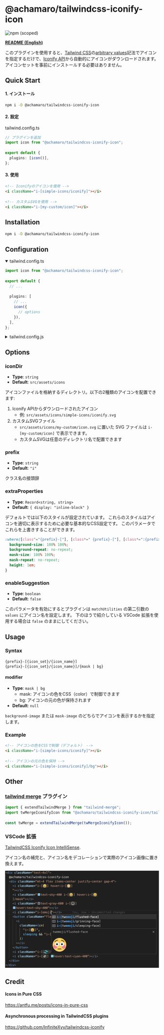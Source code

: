 # @achamaro/tailwindcss-iconify-icon

![npm (scoped)](https://img.shields.io/npm/v/@achamaro/tailwindcss-iconify-icon)

[Tailwind CSS]: https://tailwindcss.com/
[arbitrary values]: https://tailwindcss.com/docs/adding-custom-styles#using-arbitrary-values
[Iconify API]: https://iconify.design/docs/api/
[tailwind merge]: https://github.com/dcastil/tailwind-merge

[**README (English)**](README.md)

このプラグインを使用すると、[Tailwind CSS]の[arbitrary values]記法でアイコンを指定するだけで、[Iconify API]から自動的にアイコンがダウンロードされます。アイコンセットを事前にインストールする必要はありません。

## Quick Start

#### 1. インストール

```sh
npm i -D @achamaro/tailwindcss-iconify-icon
```

#### 2. 設定

tailwind.config.ts

```typescript
// プラグインを追加
import icon from "@achamaro/tailwindcss-iconify-icon";

export default {
  plugins: [icon()],
};
```

#### 3. 使用

```html
<!-- Iconifyのアイコンを使用 -->
<i className="i-[simple-icons/iconify]"></i>

<!-- カスタムSVGを使用 -->
<i className="i-[my-custom/icon]"></i>
```

## Installation

```sh
npm i -D @achamaro/tailwindcss-iconify-icon
```

## Configuration

<details open>
<summary>tailwind.config.ts</summary>

```typescript
import icon from "@achamaro/tailwindcss-iconify-icon";

export default {
  // ...

  plugins: [
    // ...
    icon({
      // options
    }),
  ],
};
```

</details>

<details>
<summary>tailwind.config.js</summary>

```javascript
/** @type {import('tailwindcss').Config} */
module.exports = {
  // ...

  plugins: [
    // ...
    require("@achamaro/tailwindcss-iconify-icon")(),
  ],
};
```

</details>

## Options

### iconDir

- **Type**: `string`
- **Default**: `src/assets/icons`

アイコンファイルを格納するディレクトリ。以下の2種類のアイコンを配置できます:

1. Iconify APIからダウンロードされたアイコン
   - 例: `src/assets/icons/simple-icons/iconify.svg`
2. カスタムSVGファイル
   - `src/assets/icons/my-custom/icon.svg` に置いた SVG ファイルは `i-[my-custom/icon]` で表示できます。
   - カスタムSVGは任意のディレクトリ名で配置できます

### prefix

- **Type**: `string`
- **Default**: `"i"`

クラス名の接頭辞

### extraProperties

- **Type**: `Record<string, string>`
- **Default**: `{ display: "inline-block" }`

デフォルトでは以下のスタイルが設定されています。
これらのスタイルはアイコンを適切に表示するために必要な基本的なCSS設定です。
このパラメータでこれらを上書きすることができます。

```css
:where([class^="{prefix}-["], [class*=" {prefix}-["], [class*=":{prefix}-["]) {
  background-size: 100% 100%;
  background-repeat: no-repeat;
  mask-size: 100% 100%;
  mask-repeat: no-repeat;
  height: 1em;
}
```

### enableSuggestion

- **Type**: `boolean`
- **Default**: `false`

このパラメータを有効にするとプラグインは `matchUtilities` の第二引数の `values` にアイコン名を設定します。
下のほうで紹介している VSCode 拡張を使用する場合は `false` のままにしてください。

## Usage

### Syntax

```
{prefix}-[{icon_set}/{icon_name}]
{prefix}-[{icon_set}/{icon_name}]/{mask | bg}
```

#### modifier

- **Type**: `mask | bg`
  - mask: アイコンの色をCSS（color）で制御できます
  - bg: アイコンの元の色が保持されます
- **Default**: `null`

`background-image` または `mask-image` のどちらでアイコンを表示するかを指定します。

### Example

```html
<!-- アイコンの色をCSSで制御（デフォルト） -->
<i className="i-[simple-icons/iconify]"></i>

<!-- アイコンの元の色を保持 -->
<i className="i-[simple-icons/iconify]/bg"></i>
```

## Other

### [tailwind merge] プラグイン

```typescript
import { extendTailwindMerge } from "tailwind-merge";
import twMergeIconifyIcon from "@achamaro/tailwindcss-iconify-icon/tailwind-merge-plugin";

const twMerge = extendTailwindMerge(twMergeIconifyIcon());
```

### VSCode 拡張

[TailwindCSS Iconify Icon IntelliSense](https://marketplace.visualstudio.com/items?itemName=achamaro.tailwindcss-iconify-icon-intellisense).

アイコン名の補完と、アイコン名をデコレーションで実際のアイコン画像に置き換えます。

![tailwindcss-iconify-icon-intellisense](tailwindcss-iconify-icon-intellisense.png)

## Credit

#### Icons in Pure CSS

https://antfu.me/posts/icons-in-pure-css

#### Asynchronous processing in TailwindCSS plugins

https://github.com/InfiniteXyy/tailwindcss-iconify
